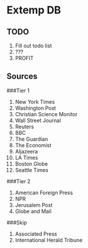 Extemp DB
=========

TODO
----
1. Fill out todo list
2. ???
3. PROFIT

Sources
-------

###Tier 1
1. New York Times
2. Washington Post
3. Christian Science Monitor
4. Wall Street Journal
5. Reuters
6. BBC 
7. The Guardian
8. The Economist
9. Aljazeera
10. LA Times
11. Boston Globe
12. Seattle Times

###Tier 2
1. American Foreign Press
2. NPR
3. Jerusalem Post
4. Globe and Mail

###Skip
1. Associated Press
2. International Herald Tribune